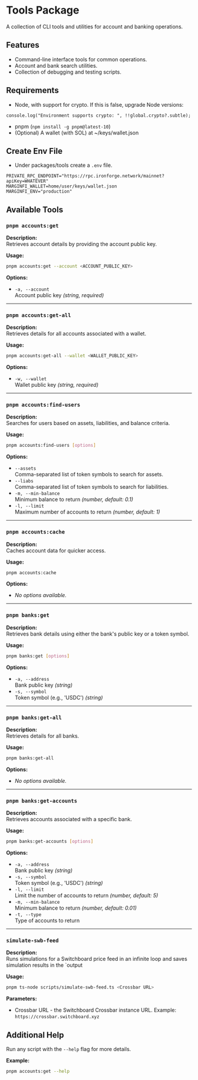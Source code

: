 # Tools Package

A collection of CLI tools and utilities for account and banking operations.

## Features

- Command-line interface tools for common operations.
- Account and bank search utilities.
- Collection of debugging and testing scripts.

## Requirements

- Node, with support for crypto. If this is false, upgrade Node versions:

```
console.log("Environment supports crypto: ", !!global.crypto?.subtle);
```

- pnpm (`npm install -g pnpm@latest-10`)
- (Optional) A wallet (with SOL) at ~/keys/wallet.json

## Create Env File

- Under packages/tools create a `.env` file.

```
PRIVATE_RPC_ENDPOINT="https://rpc.ironforge.network/mainnet?apiKey=WHATEVER"
MARGINFI_WALLET=home/user/keys/wallet.json
MARGINFI_ENV="production"
```

## Available Tools

### `pnpm accounts:get`

**Description:**  
Retrieves account details by providing the account public key.

**Usage:**

```bash
pnpm accounts:get --account <ACCOUNT_PUBLIC_KEY>
```

**Options:**

- `-a, --account`  
  Account public key _(string, required)_

---

### `pnpm accounts:get-all`

**Description:**  
Retrieves details for all accounts associated with a wallet.

**Usage:**

```bash
pnpm accounts:get-all --wallet <WALLET_PUBLIC_KEY>
```

**Options:**

- `-w, --wallet`  
  Wallet public key _(string, required)_

---

### `pnpm accounts:find-users`

**Description:**  
Searches for users based on assets, liabilities, and balance criteria.

**Usage:**

```bash
pnpm accounts:find-users [options]
```

**Options:**

- `--assets`  
  Comma-separated list of token symbols to search for assets.
- `--liabs`  
  Comma-separated list of token symbols to search for liabilities.
- `-m, --min-balance`  
  Minimum balance to return _(number, default: 0.1)_
- `-l, --limit`  
  Maximum number of accounts to return _(number, default: 1)_

---

### `pnpm accounts:cache`

**Description:**  
Caches account data for quicker access.

**Usage:**

```bash
pnpm accounts:cache
```

**Options:**

- _No options available._

---

### `pnpm banks:get`

**Description:**  
Retrieves bank details using either the bank's public key or a token symbol.

**Usage:**

```bash
pnpm banks:get [options]
```

**Options:**

- `-a, --address`  
  Bank public key _(string)_
- `-s, --symbol`  
  Token symbol (e.g., 'USDC') _(string)_

---

### `pnpm banks:get-all`

**Description:**  
Retrieves details for all banks.

**Usage:**

```bash
pnpm banks:get-all
```

**Options:**

- _No options available._

---

### `pnpm banks:get-accounts`

**Description:**  
Retrieves accounts associated with a specific bank.

**Usage:**

```bash
pnpm banks:get-accounts [options]
```

**Options:**

- `-a, --address`  
  Bank public key _(string)_
- `-s, --symbol`  
  Token symbol (e.g., 'USDC') _(string)_
- `-l, --limit`  
  Limit the number of accounts to return _(number, default: 5)_
- `-m, --min-balance`  
  Minimum balance to return _(number, default: 0.01)_
- `-t, --type`  
  Type of accounts to return

---

### `simulate-swb-feed`

**Description:**  
Runs simulations for a Switchboard price feed in an infinite loop and saves simulation results in the `output

**Usage:**

```bash
pnpm ts-node scripts/simulate-swb-feed.ts <Crossbar URL>
```
**Parameters:**
- Crossbar URL - the Switchboard Crossbar instance URL. Example: `https://crossbar.switchboard.xyz`

## Additional Help

Run any script with the `--help` flag for more details.

**Example:**

```bash
pnpm accounts:get --help
```
